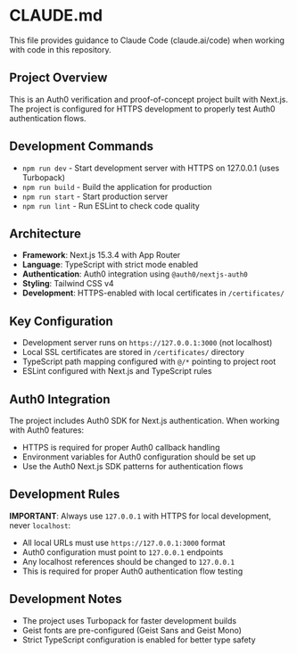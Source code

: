 # CLAUDE.md

This file provides guidance to Claude Code (claude.ai/code) when working with code in this repository.

## Project Overview

This is an Auth0 verification and proof-of-concept project built with Next.js. The project is configured for HTTPS development to properly test Auth0 authentication flows.

## Development Commands

- `npm run dev` - Start development server with HTTPS on 127.0.0.1 (uses Turbopack)
- `npm run build` - Build the application for production
- `npm run start` - Start production server
- `npm run lint` - Run ESLint to check code quality

## Architecture

- **Framework**: Next.js 15.3.4 with App Router
- **Language**: TypeScript with strict mode enabled
- **Authentication**: Auth0 integration using `@auth0/nextjs-auth0`
- **Styling**: Tailwind CSS v4
- **Development**: HTTPS-enabled with local certificates in `/certificates/`

## Key Configuration

- Development server runs on `https://127.0.0.1:3000` (not localhost)
- Local SSL certificates are stored in `/certificates/` directory
- TypeScript path mapping configured with `@/*` pointing to project root
- ESLint configured with Next.js and TypeScript rules

## Auth0 Integration

The project includes Auth0 SDK for Next.js authentication. When working with Auth0 features:
- HTTPS is required for proper Auth0 callback handling
- Environment variables for Auth0 configuration should be set up
- Use the Auth0 Next.js SDK patterns for authentication flows

## Development Rules

**IMPORTANT**: Always use `127.0.0.1` with HTTPS for local development, never `localhost`:
- All local URLs must use `https://127.0.0.1:3000` format
- Auth0 configuration must point to `127.0.0.1` endpoints
- Any localhost references should be changed to `127.0.0.1`
- This is required for proper Auth0 authentication flow testing

## Development Notes

- The project uses Turbopack for faster development builds
- Geist fonts are pre-configured (Geist Sans and Geist Mono)
- Strict TypeScript configuration is enabled for better type safety